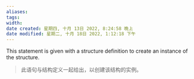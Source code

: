 ```yaml
---
aliases: 
tags: 
width:
date created: 星期四, 十月 13日 2022, 8:24:58 晚上
date modified: 星期二, 十月 18日 2022, 1:12:18 下午
---
```

This statement is given with a structure definition to create an instance of the structure.
>此语句与结构定义一起给出，以创建该结构的实例。